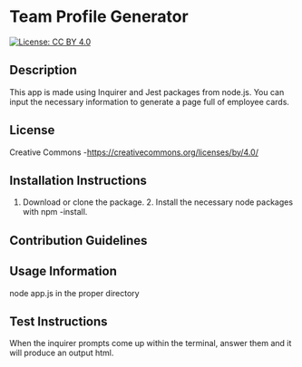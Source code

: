 # Team Profile Generator
  [![License: CC BY 4.0](https://licensebuttons.net/l/by/4.0/80x15.png)](https://creativecommons.org/licenses/by/4.0/)

  ## Description 
  This app is made using Inquirer and Jest packages from node.js. You can input the necessary information to generate a page full of employee cards.
  
  ## License
  Creative Commons -https://creativecommons.org/licenses/by/4.0/

  ## Installation Instructions
  1. Download or clone the package. 2. Install the necessary node packages with npm -install.
  
  ## Contribution Guidelines
  

  ## Usage Information
  node app.js in the proper directory
  
  ## Test Instructions
  When the inquirer prompts come up within the terminal, answer them and it will produce an output html.
